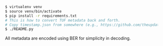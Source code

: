 ```Bash
$ virtualenv venv
$ source venv/bin/activate
$ pip install -r requirements.txt
# This is how to convert TUF metadata back and forth.
# Copy timestamp.json from somewhere (e.g., https://github.com/theupdateframework/tuf/blob/develop/examples/repository/metadata/timestamp.json).
$ ./README.py
```

All metadata are encoded using BER for simplicity in decoding.
